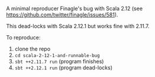 A minimal reproducer Finagle's bug with Scala 2.12 (see https://github.com/twitter/finagle/issues/581).

This dead-locks with Scala 2.12.1 but works fine with 2.11.7.

To reproduce:

1) clone the repo
2) `cd scala-2-12-1-and-runnable-bug`
3) `sbt ++2.11.7 run` (program finishes)
4) `sbt ++2.12.1 run` (program dead-locks)
